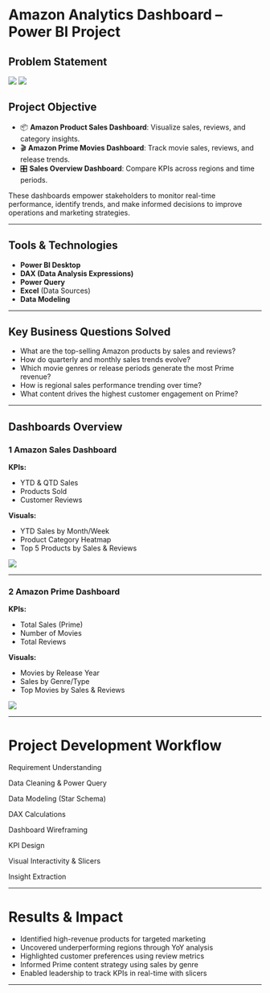 #  Amazon Analytics Dashboard – Power BI Project


##  Problem Statement

![](https://github.com/Danush-US/Amazon-Sales-Analysis/blob/main/Problem%20Statement%2001.png)
![](https://github.com/Danush-US/Amazon-Sales-Analysis/blob/main/Problem%20Statement%2002.png)

##  Project Objective

- 📦 **Amazon Product Sales Dashboard**: Visualize sales, reviews, and category insights.
- 🎬 **Amazon Prime Movies Dashboard**: Track movie sales, reviews, and release trends.
- 🎛️ **Sales Overview Dashboard**: Compare KPIs across regions and time periods.

These dashboards empower stakeholders to monitor real-time performance, identify trends, and make informed decisions to improve operations and marketing strategies.

---

##  Tools & Technologies

- **Power BI Desktop**
- **DAX (Data Analysis Expressions)**
- **Power Query**
- **Excel** (Data Sources)
- **Data Modeling**

---

##  Key Business Questions Solved

- What are the top-selling Amazon products by sales and reviews?
- How do quarterly and monthly sales trends evolve?
- Which movie genres or release periods generate the most Prime revenue?
- How is regional sales performance trending over time?
- What content drives the highest customer engagement on Prime?

---

##  Dashboards Overview

### 1 Amazon Sales Dashboard

**KPIs:**
-  YTD & QTD Sales
-  Products Sold
-  Customer Reviews

**Visuals:**
- YTD Sales by Month/Week
- Product Category Heatmap
- Top 5 Products by Sales & Reviews

![](https://github.com/Danush-US/Amazon-Sales-Analysis/blob/main/amazon%20Sales.png)

---

### 2️ Amazon Prime Dashboard

**KPIs:**
-  Total Sales (Prime)
-  Number of Movies
-  Total Reviews

**Visuals:**
- Movies by Release Year
- Sales by Genre/Type
- Top Movies by Sales & Reviews

![](https://github.com/Danush-US/Amazon-Sales-Analysis/blob/main/Amazon%20prime.png)


---

# Project Development Workflow

Requirement Understanding

Data Cleaning & Power Query

Data Modeling (Star Schema)

DAX Calculations

Dashboard Wireframing

KPI Design

Visual Interactivity & Slicers

Insight Extraction




---

# Results & Impact

- Identified high-revenue products for targeted marketing
- Uncovered underperforming regions through YoY analysis
- Highlighted customer preferences using review metrics
- Informed Prime content strategy using sales by genre
- Enabled leadership to track KPIs in real-time with slicers

---

